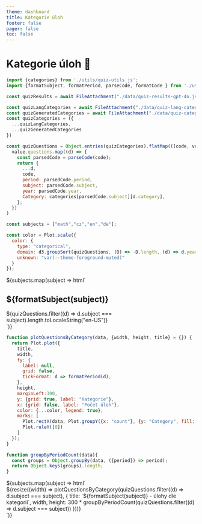 ```yaml
---
theme: dashboard
title: Kategorie úloh
footer: false
pager: false
toc: false
---
```


# Kategorie úloh 🚀

<!-- Load and transform the data -->

```js
import {categories} from './utils/quiz-utils.js';
import {formatSubject, formatPeriod, parseCode, formatCode } from './utils/quiz-string-utils.js'; 

const quizResults = await FileAttachment("./data/quiz-results-gpt-4o.json").json();

const quizLangCategories = await FileAttachment("./data/quiz-lang-categories.json").json();
const quizGeneratedCategories = await FileAttachment("./data/quiz-categories.json").json();
const quizCategories = ({
  ...quizLangCategories,
  ...quizGeneratedCategories
})

const quizQuestions = Object.entries(quizCategories).flatMap(([code, value]) =>
  value.questions.map((d) => {
    const parsedCode = parseCode(code);
    return {
      ...d,
      code,      
      period: parsedCode.period,      
      subject: parsedCode.subject,
      year: parsedCode.year,
      Category: categories[parsedCode.subject][d.category],
    };
  })
)

const subjects = ["math","cz","en","de"];
```

<!-- A shared color scale for consistency, sorted by the number of launches -->

```js
const color = Plot.scale({
  color: {
    type: "categorical",
    domain: d3.groupSort(quizQuestions, (D) => -D.length, (d) => d.year).filter((d) => d !== "Other"),
    unknown: "var(--theme-foreground-muted)"
  }
});
```

<!-- Cards with big numbers -->

<div class="grid grid-cols-4">
 ${subjects.map(subject => html`<div class="card">
    <h2>${formatSubject(subject)}</h2>
    <span class="big">${quizQuestions.filter((d) => d.subject === subject).length.toLocaleString("en-US")}</span>
  </div>`)}
</div>

<!-- Plot of questions per category -->

```js
function plotQuestionsByCategory(data, {width, height, title} = {}) {
  return Plot.plot({
    title,
    width,
    fy: {
      label: null,
      grid: false,
      tickFormat: d => formatPeriod(d),
    },
    height,
    marginLeft:300,
    y: {grid: true, label: "Kategorie"},
    x: {grid: false, label: "Počet úloh"},
    color: {...color, legend: true},
    marks: [
      Plot.rectX(data, Plot.groupY({x: "count"}, {y: "Category", fill: "year", tip: true, fy: "period", sort: {y: "-x"}})),
      Plot.ruleY([0])
    ]
  });
}
```

```js
function groupByPeriodCount(data){
  const groups = Object.groupBy(data, ({period}) => period);
  return Object.keys(groups).length;
}
```
<div>
${subjects.map(subject => html`<div class="grid grid-cols-1">
  <div class="card">
    ${resize((width) => plotQuestionsByCategory(quizQuestions.filter((d) => d.subject === subject), {
      title: `${formatSubject(subject)} - úlohy dle kategorií`,
      width,
      height: 300 * groupByPeriodCount(quizQuestions.filter((d) => d.subject === subject))
    }))}
  </div>
</div>`)}
</div>

